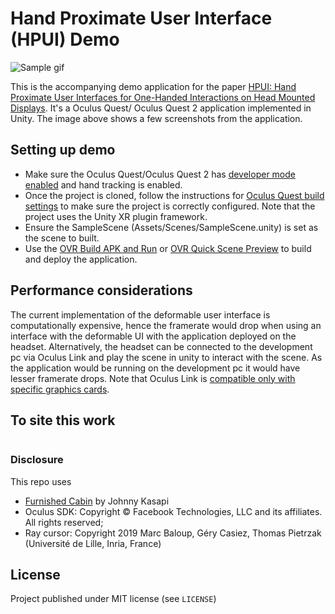 # Hand Proximate User Interface (HPUI) Demo

![Sample gif](Images/out.gif)

This is the accompanying demo application for the paper [HPUI: Hand Proximate User Interfaces for One-Handed Interactions on Head Mounted Displays](). It's a Oculus Quest/ Oculus Quest 2 application implemented in Unity. The image above shows a few screenshots from the application. 

## Setting up demo
- Make sure the Oculus Quest/Oculus Quest 2 has [developer mode enabled](https://developer.oculus.com/documentation/unity/unity-enable-device/) and hand tracking is enabled.
- Once the project is cloned, follow the instructions for [Oculus Quest build settings](https://developer.oculus.com/documentation/unity/unity-conf-settings/#build-settings) to make sure the project is correctly configured. Note that the project uses the Unity XR plugin framework.
- Ensure the SampleScene (Assets/Scenes/SampleScene.unity) is set as the scene to built.
- Use the [OVR Build APK and Run](https://developer.oculus.com/documentation/unity/unity-build-android-tools/#ovr-build-apk-run) or [OVR Quick Scene Preview](https://developer.oculus.com/documentation/unity/unity-build-android-tools/#ovr-quick-scene) to build and deploy the application.

## Performance considerations
The current implementation of the deformable user interface is computationally expensive, hence the framerate would drop when using an interface with the deformable UI with the application deployed on the headset. Alternatively, the headset can be connected to the development pc via Oculus Link and play the scene in unity to interact with the scene. As the application would be running on the development pc it would have lesser framerate drops. Note that Oculus Link is [compatible only with specific graphics cards](https://support.oculus.com/articles/headsets-and-accessories/oculus-link/oculus-link-compatibility).

## To site this work
```
```

### Disclosure
This repo uses
- [Furnished Cabin](https://assetstore.unity.com/packages/3d/environments/urban/furnished-cabin-71426) by Johnny Kasapi
- Oculus SDK: Copyright © Facebook Technologies, LLC and its affiliates. All rights reserved;
- Ray cursor: Copyright 2019 Marc Baloup, Géry Casiez, Thomas Pietrzak (Université de Lille, Inria, France)

## License
Project published under MIT license (see `LICENSE`)
